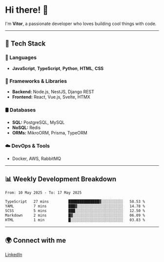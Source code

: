 
# Hi there! 👋

I'm **Vitor**, a passionate developer who loves building cool things with code.

---
## 🔧 Tech Stack

### 📌 Languages
- **JavaScript**, **TypeScript**, **Python**, **HTML**, **CSS**

### 🚀 Frameworks & Libraries
- **Backend:** Node.js, NestJS, Django REST
- **Frontend:** React, Vue.js, Svelte, HTMX

### 🛢️ Databases
- **SQL:** PostgreSQL, MySQL
- **NoSQL:** Redis
- **ORMs:** MikroORM, Prisma, TypeORM

### ☁️ DevOps & Tools
- Docker, AWS, RabbitMQ

---
## 📊 Weekly Development Breakdown

<!--START_SECTION:waka-->

```txt
From: 10 May 2025 - To: 17 May 2025

TypeScript   27 mins         ██████████████▓░░░░░░░░░░   58.53 %
YAML         7 mins          ███▓░░░░░░░░░░░░░░░░░░░░░   14.78 %
SCSS         5 mins          ███░░░░░░░░░░░░░░░░░░░░░░   12.50 %
Markdown     2 mins          █▓░░░░░░░░░░░░░░░░░░░░░░░   06.09 %
HTML         1 min           █░░░░░░░░░░░░░░░░░░░░░░░░   03.83 %
```

<!--END_SECTION:waka-->

---
## 🌍 Connect with me
[LinkedIn](https://www.linkedin.com/in/vitorlc)
